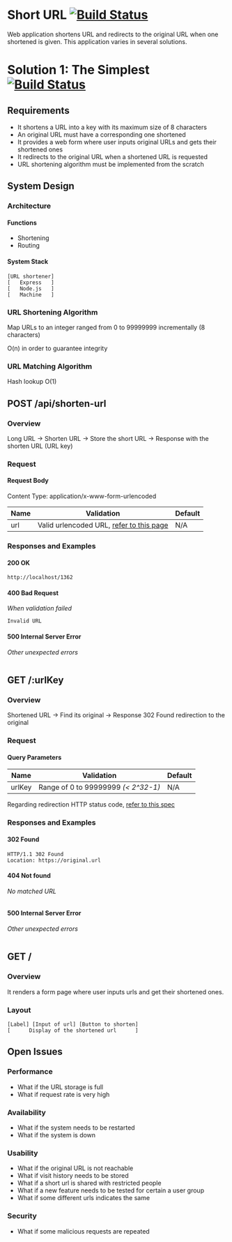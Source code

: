 # Short URL [![Build Status](https://travis-ci.org/dyong0/short-url.svg?branch=master)](https://travis-ci.org/dyong0/short-url)

Web application shortens URL and redirects to the original URL when one shortened is given. This application varies in several solutions.

# Solution 1: The Simplest [![Build Status](https://travis-ci.org/dyong0/short-url.svg?branch=solution%2Fthe-simplest)](https://travis-ci.org/dyong0/short-url)

## Requirements

- It shortens a URL into a key with its maximum size of 8 characters
- An original URL must have a corresponding one shortened
- It provides a web form where user inputs original URLs and gets their shortened ones
- It redirects to the original URL when a shortened URL is requested
- URL shortening algorithm must be implemented from the scratch

## System Design

### Architecture

#### Functions

- Shortening
- Routing

#### System Stack

```
[URL shortener]
[   Express   ]
[   Node.js   ]
[   Machine   ]
```

### URL Shortening Algorithm

Map URLs to an integer ranged from 0 to 99999999 incrementally (8 characters)

O(n) in order to guarantee integrity

### URL Matching Algorithm

Hash lookup O(1)



## POST /api/shorten-url

### Overview

Long URL -> Shorten URL -> Store the short URL -> Response with the shorten URL (URL key)

### Request

#### Request Body

Content Type: application/x-www-form-urlencoded

| Name | Validation                               | Default |
| ---- | ---------------------------------------- | ------- |
| url  | Valid urlencoded URL, [refer to this page](http://urlregex.com/) | N/A     |

### Responses and Examples

#### 200 OK

```
http://localhost/1362
```

#### 400 Bad Request

*When validation failed*

```
Invalid URL
```

#### 500 Internal Server Error

*Other unexpected errors*

```

```



## GET /:urlKey

### Overview

Shortened URL -> Find its original -> Response 302 Found redirection to the original

### Request

#### Query Parameters

| Name   | Validation                          | Default |
| ------ | ----------------------------------- | ------- |
| urlKey | Range of 0 to 99999999 *(< 2^32-1)* | N/A     |

Regarding redirection HTTP status code, [refer to this spec](https://www.greenbytes.de/tech/webdav/draft-ietf-httpbis-p2-semantics-26.html#rfc.section.6.4.p.2)

### Responses and Examples

#### 302 Found

```
HTTP/1.1 302 Found
Location: https://original.url
```

#### 404 Not found

*No matched URL*

```

```

#### 500 Internal Server Error

*Other unexpected errors*

```

```



## GET /

### Overview

It renders a form page where user inputs urls and get their shortened ones.

### Layout

```
[Label] [Input of url] [Button to shorten]
[      Display of the shortened url      ]
```

## Open Issues

### Performance

- What if the URL storage is full
- What if request rate is very high

### Availability

- What if the system needs to be restarted
- What if the system is down

### Usability

- What if the original URL is not reachable
- What if visit history needs to be stored
- What if a short url is shared with restricted people
- What if a new feature needs to be tested for certain a user group
- What if some different urls indicates the same

### Security

- What if some malicious requests are repeated
